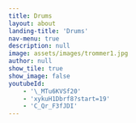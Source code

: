 ```yaml
---
title: Drums
layout: about
landing-title: 'Drums'
nav-menu: true
description: null
image: assets/images/trommer1.jpg
author: null
show_tile: true
show_image: false
youtubeId: 
    - '\_MTu6KVSf20'
    - 'xykuH1Dbrf8?start=19'
    - 'C_Qr_F3fJDI'
---
```


